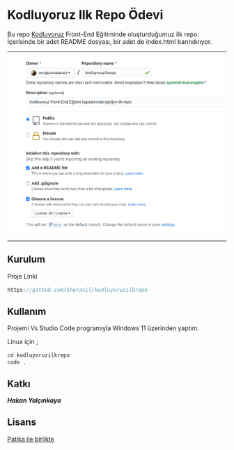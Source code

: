 # Kodluyoruz Ilk Repo Ödevi
Bu repo [Kodluyoruz](https://app.patika.dev/paths) Front-End Eğitiminde oluşturduğumuz ilk repo. İçerisinde bir adet README dosyası, bir adet de index.html barındırıyor.
***
![Ödevdeki Fotoğraf](https://raw.githubusercontent.com/Kodluyoruz/taskforce/main/git/odev1/figures/github.png)
***
## Kurulum
Proje Linki

```javascript
https://github.com/Sheravil/kodluyoruzilkrepo
```
## Kullanım

Projemi Vs Studio Code programıyla Windows 11 üzerinden yaptım.

Linux için ;
```
cd kodluyoruzilkrepo
code .
```
## Katkı 
***Hakan Yalçınkaya***
## Lisans
[Patika ile birlikte](https://app.patika.dev/paths)
